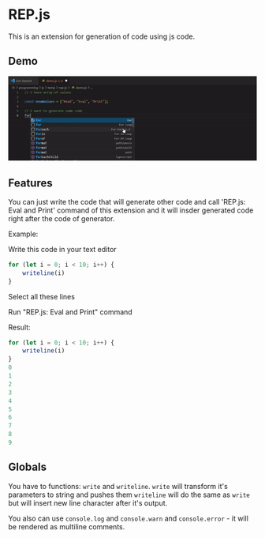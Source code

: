 # REP.js

This is an extension for generation of code using js code.

## Demo

<img src="images/demo.gif"/>

## Features

You can just write the code that will generate other code and call 'REP.js: Eval and Print' command of this extension and it will insder generated code right after the code of generator.

Example:

Write this code in your text editor

```javascript
for (let i = 0; i < 10; i++) {
    writeline(i)
}
```

Select all these lines

Run "REP.js: Eval and Print" command

Result:
```javascript
for (let i = 0; i < 10; i++) {
    writeline(i)
}
0
1
2
3
4
5
6
7
8
9
```

## Globals

You have to functions: `write` and `writeline`.
`write` will transform it's parameters to string and pushes them
`writeline` will do the same as `write` but will insert new line character after it's output.

You also can use `console.log` and `console.warn` and `console.error` - it will be rendered as multiline comments.
